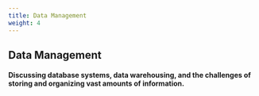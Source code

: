 ```yaml
---
title: Data Management 
weight: 4
---
```


## Data Management

#### Discussing database systems, data warehousing, and the challenges of storing and organizing vast amounts of information.